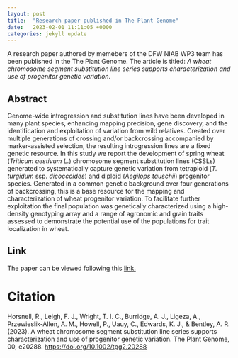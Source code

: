 ```yaml
---
layout: post
title:  "Research paper published in The Plant Genome"
date:   2023-02-01 11:11:05 +0000
categories: jekyll update
---
```



A research paper authored by memebers of the DFW NIAB WP3 team has been published in the The Plant Genome. The article is titled: *A wheat chromosome segment substitution line series supports characterization and use of progenitor genetic variation*.

## Abstract

Genome-wide introgression and substitution lines have been developed in many plant species, enhancing mapping precision, gene discovery, and the identification and exploitation of variation from wild relatives. Created over multiple generations of crossing and/or backcrossing accompanied by marker-assisted selection, the resulting introgression lines are a fixed genetic resource. In this study we report the development of spring wheat (*Triticum aestivum L.*) chromosome segment substitution lines (CSSLs) generated to systematically capture genetic variation from tetraploid (*T. turgidum* ssp. *dicoccoides*) and diploid (*Aegilops tauschii*) progenitor species. Generated in a common genetic background over four generations of backcrossing, this is a base resource for the mapping and characterization of wheat progenitor variation. To facilitate further exploitation the final population was genetically characterized using a high-density genotyping array and a range of agronomic and grain traits assessed to demonstrate the potential use of the populations for trait localization in wheat.
## Link

The paper can be viewed following this [link.](https://doi.org/10.1002/tpg2.20288)

# Citation

Horsnell, R., Leigh, F. J., Wright, T. I. C., Burridge, A. J., Ligeza, A., Przewieslik-Allen, A. M., Howell, P., Uauy, C., Edwards, K. J., & Bentley, A. R. (2023). A wheat chromosome segment substitution line series supports characterization and use of progenitor genetic variation. The Plant Genome, 00, e20288. https://doi.org/10.1002/tpg2.20288